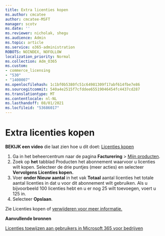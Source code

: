 ```yaml
---
title: Extra licenties kopen
ms.author: cmcatee
author: cmcatee-MSFT
manager: scotv
ms.date: ''
ms.reviewer: nicholak, shegu
ms.audience: Admin
ms.topic: article
ms.service: o365-administration
ROBOTS: NOINDEX, NOFOLLOW
localization_priority: Normal
ms.collection: Adm_O365
ms.custom:
- commerce_licensing
- "530"
- "1400007"
ms.openlocfilehash: 1c1bf0b5380fc51c64981309f17abf614fbe7e86
ms.sourcegitcommit: 540a4e2515f7cfddee65519046454fc4437cd287
ms.translationtype: MT
ms.contentlocale: nl-NL
ms.lasthandoff: 08/01/2021
ms.locfileid: "53686017"
---
```

# <a name="buy-additional-licenses"></a>Extra licenties kopen

**BEKIJK een video** die laat zien hoe u dit doet: [Licenties kopen](https://go.microsoft.com/fwlink/p/?linkid=2154857)

1. Ga in het beheercentrum naar de pagina **Facturering** > [Mijn producten](https://go.microsoft.com/fwlink/p/?linkid=842054).
2. Zoek op **het** tabblad Producten het abonnement waarvoor u licenties wilt kopen. Selecteer de drie puntjes (meer acties) en selecteer **Vervolgens Licenties kopen.**
3. Voer **onder Nieuw aantal** in het vak **Totaal** aantal licenties het totale aantal licenties in dat u voor dit abonnement wilt gebruiken. Als u bijvoorbeeld 100 licenties hebt en u er nog 25 wilt toevoegen, voert u 125 in.
4. Selecteer **Opslaan**.

Zie Licenties kopen of [verwijderen voor meer informatie.](/microsoft-365/commerce/licenses/buy-licenses)

**Aanvullende bronnen**

[Licenties toewijzen aan gebruikers in Microsoft 365 voor bedrijven](/microsoft-365/admin/manage/assign-licenses-to-users)